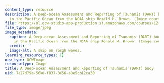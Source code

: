 ```yaml
---
content_type: resource
description: A Deep-ocean Assessment and Reporting of Tsunamis (DART) buoy being deployed
  in the Pacific Ocean from the NOAA ship Ronald H. Brown. (Image courtesy of NOAA.)
file: https://ol-ocw-studio-app-production.s3.amazonaws.com/courses/12-802-wave-motion-in-the-ocean-and-the-atmosphere-spring-2008/7e27d79a56b8f8373d56a8e5cb12ca30_12-802s08-th.jpg
file_type: image/jpeg
image_metadata:
  caption: A Deep-ocean Assessment and Reporting of Tsunamis (DART) buoy being deployed
    in the Pacific Ocean from the NOAA ship Ronald H. Brown. (Image courtesy of NOAA.)
  credit: ''
  image-alt: A ship on rough waves.
learning_resource_types: []
ocw_type: OCWImage
resourcetype: Image
title: A Deep-ocean Assessment and Reporting of Tsunamis (DART) buoy
uid: 7e27d79a-56b8-f837-3d56-a8e5cb12ca30
---
```


